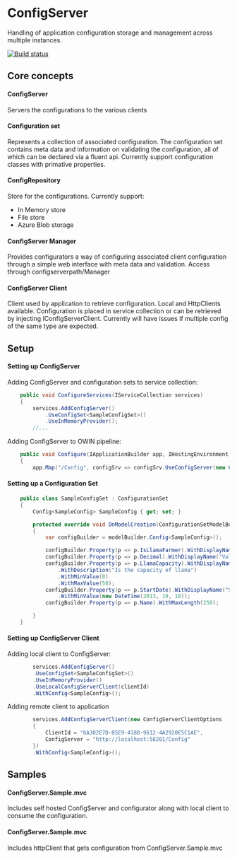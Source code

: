 # ConfigServer
Handling of application configuration storage and management across multiple instances.

[![Build status](https://ci.appveyor.com/api/projects/status/qmqipgjgyg70r3su/branch/master?svg=true)](https://ci.appveyor.com/project/PjMitchell/configserver/branch/master)

## Core concepts

#### ConfigServer
Servers the configurations to the various clients

#### Configuration set
Represents a collection of associated configuration. The configuration set contains meta data and information on validating the configuration, all of which can be declared via a fluent api.
Currently support configuration classes with primative properties.

#### ConfigRepository
Store for the configurations.
Currently support:
* In Memory store
* File store
* Azure Blob storage

#### ConfigServer Manager
Provides configurators a way of configuring associated client configuration through a simple web interface with meta data and validation.
Access through configserverpath/Manager

#### ConfigServer Client 
Client used by application to retrieve configuration. Local and HttpClients available.
Configuration is placed in service collection or can be retrieved by injecting IConfigServerClient.
Currently will have issues if multiple config of the same type are expected.

## Setup

#### Setting up ConfigServer

Adding ConfigServer and configuration sets to service collection:

```csharp
    public void ConfigureServices(IServiceCollection services)
    {
        services.AddConfigServer()
            .UseConfigSet<SampleConfigSet>()
            .UseInMemoryProvider();
        //...
```
Adding ConfigServer to OWIN pipeline:

```csharp
    public void Configure(IApplicationBuilder app, IHostingEnvironment env, ILoggerFactory loggerFactory)
    {          
        app.Map("/Config", configSrv => configSrv.UseConfigServer(new ConfigServerOptions()));
```

#### Setting up a Configuration Set

```csharp
    public class SampleConfigSet : ConfigurationSet
    {
        Config<SampleConfig> SampleConfig { get; set; }

        protected override void OnModelCreation(ConfigurationSetModelBuilder modelBuilder)
        {
            var configBuilder = modelBuilder.Config<SampleConfig>();

            configBuilder.Property(p => p.IsLlamaFarmer).WithDisplayName("Is Llama farmer?").WithDescription("Is this a Llama farmer");
            configBuilder.Property(p => p.Decimal).WithDisplayName("Value").WithDescription("Is a value in decimal");
            configBuilder.Property(p => p.LlamaCapacity).WithDisplayName("Llama capacity")
                .WithDescription("Is the capacity of llama")
                .WithMinValue(0)
                .WithMaxValue(50);
            configBuilder.Property(p => p.StartDate).WithDisplayName("Start date")
                .WithMinValue(new DateTime(2013, 10, 10));
            configBuilder.Property(p => p.Name).WithMaxLength(250);

        }
    }
```


#### Setting up ConfigServer Client

Adding local client to ConfigServer:

```csharp
        services.AddConfigServer()
        .UseConfigSet<SampleConfigSet>()
        .UseInMemoryProvider()
        .UseLocalConfigServerClient(clientId)
        .WithConfig<SampleConfig>();
```

Adding remote client to application
```csharp
        services.AddConfigServerClient(new ConfigServerClientOptions
        {
            ClientId = "6A302E7D-05E9-4188-9612-4A2920E5C1AE",
            ConfigServer = "http://localhost:58201/Config"
        })
        .WithConfig<SampleConfig>();
```

## Samples

#### ConfigServer.Sample.mvc

Includes self hosted ConfigServer and configurator along with local client to consume the configuration.

#### ConfigServer.Sample.mvc

Includes httpClient that gets configuration from ConfigServer.Sample.mvc
